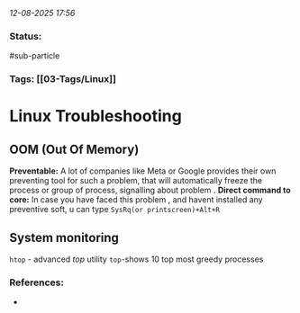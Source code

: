 *12-08-2025 17:56*

### Status: 
#sub-particle 


### Tags: [[03-Tags/Linux]]



# Linux Troubleshooting
## OOM (Out Of Memory)
**Preventable:** A lot of companies like Meta or Google provides their own preventing tool for such a problem, that will automatically freeze the process  or group of process, signalling about problem .
**Direct command to core:** In case you have faced this problem , and havent installed any preventive soft, u can type `SysRq(or printscreen)+Alt+R`

## System monitoring 

`htop` - advanced *top* utility
`top`-shows 10 top most greedy processes 






### References:

- 
  